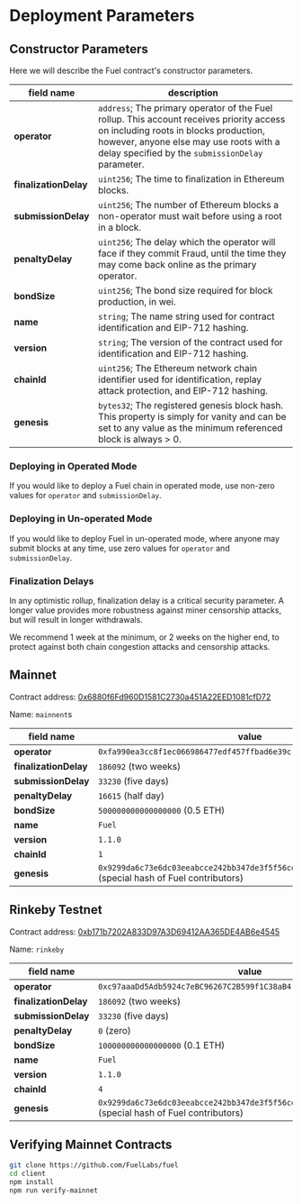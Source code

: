 Deployment Parameters
===

Constructor Parameters
---

Here we will describe the Fuel contract's constructor parameters.

| field name            | description                                                                                                                                                                                                                      |
| --------------------- | -------------------------------------------------------------------------------------------------------------------------------------------------------------------------------------------------------------------------------- |
| **operator**          | `address`; The primary operator of the Fuel rollup. This account receives priority access on including roots in blocks production, however, anyone else may use roots with a delay specified by the `submissionDelay` parameter. |
| **finalizationDelay** | `uint256`; The time to finalization in Ethereum blocks.                                                                                                                                                                          |
| **submissionDelay**   | `uint256`; The number of Ethereum blocks a non-operator must wait before using a root in a block.                                                                                                                                |
| **penaltyDelay**      | `uint256`; The delay which the operator will face if they commit Fraud, until the time they may come back online as the primary operator.                                                                                        |
| **bondSize**          | `uint256`; The bond size required for block production, in wei.                                                                                                                                                                  |
| **name**              | `string`; The name string used for contract identification and EIP-712 hashing.                                                                                                                                                  |
| **version**           | `string`; The version of the contract used for identification and EIP-712 hashing.                                                                                                                                               |
| **chainId**           | `uint256`; The Ethereum network chain identifier used for identification, replay attack protection, and EIP-712 hashing.                                                                                                         |
| **genesis**           | `bytes32`; The registered genesis block hash. This property is simply for vanity and can be set to any value as the minimum referenced block is always > 0.                                                                      |

### Deploying in Operated Mode
If you would like to deploy a Fuel chain in operated mode, use non-zero values for `operator` and `submissionDelay`.

### Deploying in Un-operated Mode
If you would like to deploy Fuel in un-operated mode, where anyone may submit blocks at any time, use zero values for `operator` and `submissionDelay`.

### Finalization Delays
In any optimistic rollup, finalization delay is a critical security parameter. A longer value provides more robustness against miner censorship attacks, but will result in longer withdrawals.

We recommend 1 week at the minimum, or 2 weeks on the higher end, to protect against both chain congestion attacks and censorship attacks.

Mainnet
---

Contract address: [0x6880f6Fd960D1581C2730a451A22EED1081cfD72](https://etherscan.io/address/0x6880f6Fd960D1581C2730a451A22EED1081cfD72)

Name: `mainnent`s

| field name            | value                                                                             |
| --------------------- | --------------------------------------------------------------------------------- |
| **operator**          | `0xfa990ea3cc8f1ec066986477edf457ffbad6e39c`                                      |
| **finalizationDelay** | `186092` (two weeks)                                                                |
| **submissionDelay**   | `33230` (five days)                                                                  |
| **penaltyDelay**      | `16615` (half day)                                                                        |
| **bondSize**          | `500000000000000000` (0.5 ETH)                                                    |
| **name**              | `Fuel`                                                                            |
| **version**           | `1.1.0`                                                                           |
| **chainId**           | `1`                                                                               |
| **genesis**           | `0x9299da6c73e6dc03eeabcce242bb347de3f5f56cd1c70926d76526d7ed199b8b` (special hash of Fuel contributors) |


Rinkeby Testnet
---

Contract address: [0xb171b7202A833D97A3D69412AA365DE4AB6e4545](https://rinkeby.etherscan.io/address/0xb171b7202A833D97A3D69412AA365DE4AB6e4545)

Name: `rinkeby`

| field name            | value                                                                             |
| --------------------- | --------------------------------------------------------------------------------- |
| **operator**          | `0xc97aaaDd5Adb5924c7eBC96267C2B599f1C38aB4`                                      |
| **finalizationDelay** | `186092` (two weeks)                                                                |
| **submissionDelay**   | `33230` (five days)                                                                  |
| **penaltyDelay**      | `0` (zero)                                                                        |
| **bondSize**          | `100000000000000000` (0.1 ETH)                                                    |
| **name**              | `Fuel`                                                                            |
| **version**           | `1.1.0`                                                                           |
| **chainId**           | `4`                                                                               |
| **genesis**           | `0x9299da6c73e6dc03eeabcce242bb347de3f5f56cd1c70926d76526d7ed199b8b` (special hash of Fuel contributors) |


Verifying Mainnet Contracts
---

```bash
git clone https://github.com/FuelLabs/fuel
cd client
npm install
npm run verify-mainnet
```